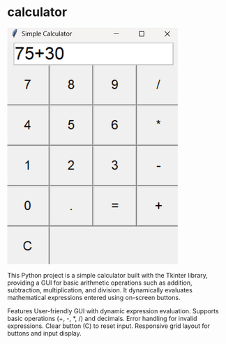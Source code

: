 # calculator

![](I1.png)

This Python project is a simple calculator built with the Tkinter library, providing a GUI for basic arithmetic operations such as addition, subtraction, multiplication, and division. It dynamically evaluates mathematical expressions entered using on-screen buttons.

Features
User-friendly GUI with dynamic expression evaluation.
Supports basic operations (+, -, *, /) and decimals.
Error handling for invalid expressions.
Clear button (C) to reset input.
Responsive grid layout for buttons and input display.





